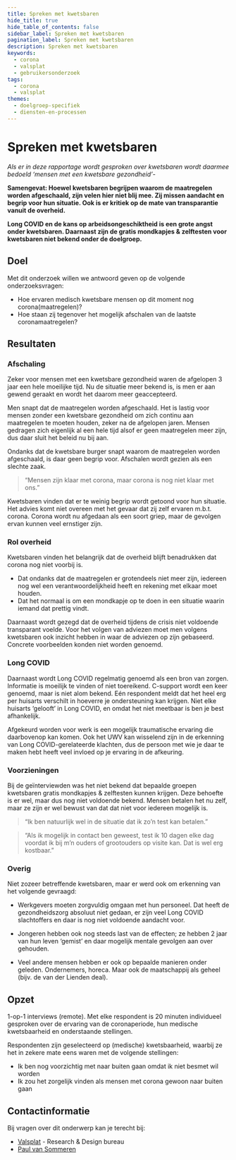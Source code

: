 ```yaml
---
title: Spreken met kwetsbaren
hide_title: true
hide_table_of_contents: false
sidebar_label: Spreken met kwetsbaren
pagination_label: Spreken met kwetsbaren
description: Spreken met kwetsbaren
keywords:
  - corona
  - valsplat
  - gebruikersonderzoek
tags:
  - corona
  - valsplat
themes:
  - doelgroep-specifiek
  - diensten-en-processen
---
```


<!-- @license CC0-1.0 -->

# Spreken met kwetsbaren

_Als er in deze rapportage wordt gesproken over kwetsbaren wordt daarmee bedoeld ‘mensen met een kwetsbare gezondheid’_-

**Samengevat: Hoewel kwetsbaren begrijpen waarom de maatregelen worden afgeschaald, zijn velen hier niet blij mee. Zij missen aandacht en begrip voor hun situatie. Ook is er kritiek op de mate van transparantie vanuit de overheid.**

**Long COVID en de kans op arbeidsongeschiktheid is een grote angst onder kwetsbaren. Daarnaast zijn de gratis mondkapjes & zelftesten voor kwetsbaren niet bekend onder de doelgroep.**

## Doel

Met dit onderzoek willen we antwoord geven op de volgende onderzoeksvragen:

- Hoe ervaren medisch kwetsbare mensen op dit moment nog corona(maatregelen)?
- Hoe staan zij tegenover het mogelijk afschalen van de laatste coronamaatregelen?

## Resultaten

### Afschaling

Zeker voor mensen met een kwetsbare gezondheid waren de afgelopen 3 jaar een hele moeilijke tijd. Nu de situatie meer bekend is, is men er aan gewend geraakt en wordt het daarom meer geaccepteerd.

Men snapt dat de maatregelen worden afgeschaald. Het is lastig voor mensen zonder een kwetsbare gezondheid om zich continu aan maatregelen te moeten houden, zeker na de afgelopen jaren. Mensen gedragen zich eigenlijk al een hele tijd alsof er geen maatregelen meer zijn, dus daar sluit het beleid nu bij aan.

Ondanks dat de kwetsbare burger snapt waarom de maatregelen worden afgeschaald, is daar geen begrip voor. Afschalen wordt gezien als een slechte zaak.

> “Mensen zijn klaar met corona, maar corona is nog niet klaar met ons.”

Kwetsbaren vinden dat er te weinig begrip wordt getoond voor hun situatie. Het advies komt niet overeen met het gevaar dat zij zelf ervaren m.b.t. corona. Corona wordt nu afgedaan als een soort griep, maar de gevolgen ervan kunnen veel ernstiger zijn.

### Rol overheid

Kwetsbaren vinden het belangrijk dat de overheid blijft benadrukken dat corona nog niet voorbij is.

- Dat ondanks dat de maatregelen er grotendeels niet meer zijn, iedereen nog wel een verantwoordelijkheid heeft en rekening met elkaar moet houden.
- Dat het normaal is om een mondkapje op te doen in een situatie waarin iemand dat prettig vindt.

Daarnaast wordt gezegd dat de overheid tijdens de crisis niet voldoende transparant voelde. Voor het volgen van adviezen moet men volgens kwetsbaren ook inzicht hebben in waar de adviezen op zijn gebaseerd. Concrete voorbeelden konden niet worden genoemd.

### Long COVID

Daarnaast wordt Long COVID regelmatig genoemd als een bron van zorgen. Informatie is moeilijk te vinden of niet toereikend. C-support wordt een keer genoemd, maar is niet alom bekend. Eén respondent meldt dat het heel erg per huisarts verschilt in hoeverre je ondersteuning kan krijgen. Niet elke huisarts ‘gelooft’ in Long COVID, en omdat het niet meetbaar is ben je best afhankelijk.

Afgekeurd worden voor werk is een mogelijk traumatische ervaring die daarbovenop kan komen. Ook het UWV kan wisselend zijn in de erkenning van Long COVID-gerelateerde klachten, dus de persoon met wie je daar te maken hebt heeft veel invloed op je ervaring in de afkeuring.

### Voorzieningen

Bij de geïnterviewden was het niet bekend dat bepaalde groepen kwetsbaren gratis mondkapjes & zelftesten kunnen krijgen. Deze behoefte is er wel, maar dus nog niet voldoende bekend. Mensen betalen het nu zelf, maar ze zijn er wel bewust van dat dat niet voor iedereen mogelijk is.

> “Ik ben natuurlijk wel in de situatie dat ik zo’n test kan betalen.”

> “Als ik mogelijk in contact ben geweest, test ik 10 dagen elke dag voordat ik bij m’n ouders of grootouders op visite kan. Dat is wel erg kostbaar.”

### Overig

Niet zozeer betreffende kwetsbaren, maar er werd ook om erkenning van het volgende gevraagd:

- Werkgevers moeten zorgvuldig omgaan met hun personeel. Dat heeft de gezondheidszorg absoluut niet gedaan, er zijn veel Long COVID slachtoffers en daar is nog niet voldoende aandacht voor.

- Jongeren hebben ook nog steeds last van de effecten; ze hebben 2 jaar van hun leven ‘gemist’ en daar mogelijk mentale gevolgen aan over gehouden.

- Veel andere mensen hebben er ook op bepaalde manieren onder geleden. Ondernemers, horeca. Maar ook de maatschappij als geheel (bijv. de van der Lienden deal).

## Opzet

1-op-1 interviews (remote). Met elke respondent is 20 minuten individueel gesproken over de ervaring van de coronaperiode, hun medische kwetsbaarheid en onderstaande stellingen.

Respondenten zijn geselecteerd op (medische) kwetsbaarheid, waarbij ze het in zekere mate eens waren met de volgende stellingen:

- Ik ben nog voorzichtig met naar buiten gaan omdat ik niet besmet wil worden
- Ik zou het zorgelijk vinden als mensen met corona gewoon naar buiten gaan

## Contactinformatie

Bij vragen over dit onderwerp kan je terecht bij:

- [Valsplat](https://www.valsplat.nl) - Research & Design bureau
- [Paul van Sommeren](mailto:paul@valsplat.nl)
